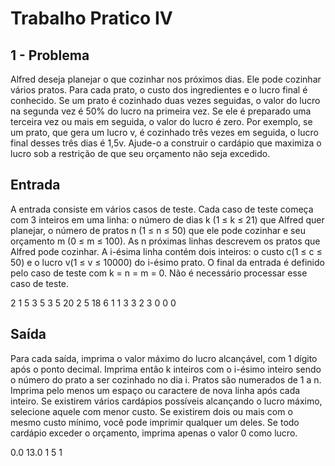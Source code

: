# Trabalho Pratico IV

## 1 - Problema

Alfred deseja planejar o que cozinhar nos próximos dias. Ele pode cozinhar vários
pratos. Para cada prato, o custo dos ingredientes e o lucro final é conhecido. Se um prato é
cozinhado duas vezes seguidas, o valor do lucro na segunda vez é 50% do lucro na
primeira vez. Se ele é preparado uma terceira vez ou mais em seguida, o valor do lucro é
zero. Por exemplo, se um prato, que gera um lucro v, é cozinhado três vezes em seguida, o
lucro final desses três dias é 1,5v. Ajude-o a construir o cardápio que maximiza o lucro sob
a restrição de que seu orçamento não seja excedido.

## Entrada 

A entrada consiste em vários casos de teste. Cada caso de teste começa com 3
inteiros em uma linha: o número de dias k (1 ≤ k ≤ 21) que Alfred quer planejar, o número
de pratos n (1 ≤ n ≤ 50) que ele pode cozinhar e seu orçamento m (0 ≤ m ≤ 100). As n
próximas linhas descrevem os pratos que Alfred pode cozinhar. A i-ésima linha contém
dois inteiros: o custo c(1 ≤ c ≤ 50) e o lucro v(1 ≤ v ≤ 10000) do i-ésimo prato. O final da
entrada é definido pelo caso de teste com k = n = m = 0. Não é necessário processar esse
caso de teste.

2 1 5
3 5
3 5 20
2 5
18 6
1 1
3 3
2 3
0 0 0

## Saída 

Para cada saída, imprima o valor máximo do lucro alcançável, com 1 dígito após o
ponto decimal. Imprima então k inteiros com o i-ésimo inteiro sendo o número do prato a
ser cozinhado no dia i. Pratos são numerados de 1 a n. Imprima pelo menos um espaço ou
caractere de nova linha após cada inteiro. Se existirem vários cardápios possíveis
alcançando o lucro máximo, selecione aquele com menor custo. Se existirem dois ou mais
com o mesmo custo mínimo, você pode imprimir qualquer um deles. Se todo cardápio
exceder o orçamento, imprima apenas o valor 0 como lucro.

0.0
13.0
1 5 1
